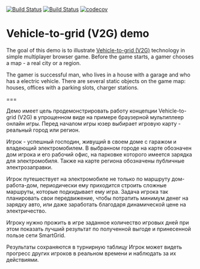 [![Build Status](https://travis-ci.org/AndreyBronin/v2g-demo.svg?branch=master)](https://travis-ci.org/AndreyBronin/v2g-demo)
[![Build Status](https://dev.azure.com/v2g-demo/v2g-demo/_apis/build/status/v2g-demo.v2g-demo?branchName=master)](https://dev.azure.com/v2g-demo/v2g-demo/_build/latest?definitionId=2&branchName=master)
[![codecov](https://codecov.io/gh/AndreyBronin/v2g-demo/branch/master/graph/badge.svg)](https://codecov.io/gh/AndreyBronin/v2g-demo)

# Vehicle-to-grid (V2G) demo

The goal of this demo is to illustrate [Vehicle-to-grid (V2G)](https://en.wikipedia.org/wiki/Vehicle-to-grid) technology in simple multiplayer browser game. Before the game starts, a gamer chooses a map - a real city or a region.

The gamer is successful man, who lives in a house with a garage and who has a electric vehicle. There are several static objects on the game map: houses, offices with a parking slots, charger stations.

===

Демо имеет цель продемонстрировать работу концепции Vehicle-to-grid (V2G) в упрощенном виде на примере браузерной мультиплеер онлайн игры. Перед началом игры юзер выбирает игровую карту - реальный город или регион. 

Игрок - успешный господин, живущий в своем доме с гаражом и владеющий электромобилем. В выбранном городе на карте обозначен дом игрока и его рабочий офис, на парковке которого имеется зарядка для электромобиля. Также на карте региона обозначены публичные электрозаправки. 

Игрок путешествует на электромобиле не только по маршруту дом-работа-дом, периодически ему приходится строить сложные маршруты, которые подкидывает ему игра. 
Задача игрока так планировать свои передвижение, чтобы потратить минимум денег на зарядку авто, или даже заработать благодаря динамической цене на электричество. 


Игроку нужно прожить в игре заданное количество игровых дней при этом показать лучший результат по полученной выгоде и 
принесенной пользе сети SmartGrid.

Результаты сохраняются в турнирную таблицу
Игрок может видеть прогресс других игроков в реальном времени и наблюдать за их действиями.
